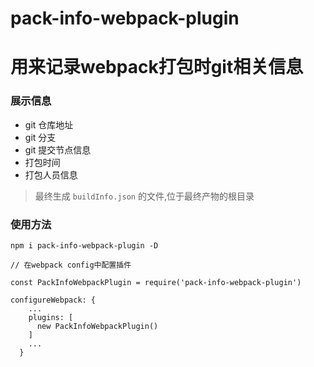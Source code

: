 # pack-info-webpack-plugin
# 用来记录webpack打包时git相关信息

### 展示信息
- git 仓库地址
- git 分支
- git 提交节点信息
- 打包时间
- 打包人员信息

> 最终生成 `buildInfo.json` 的文件,位于最终产物的根目录

### 使用方法
```
npm i pack-info-webpack-plugin -D

// 在webpack config中配置插件

const PackInfoWebpackPlugin = require('pack-info-webpack-plugin')

configureWebpack: {
    ...
    plugins: [
      new PackInfoWebpackPlugin()
    ]
    ...
  }

```
